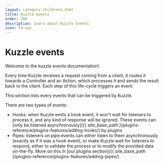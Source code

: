 ```yaml
---
layout: category-childrens.html
title: Kuzzle events
order: 700
description: Learn about Kuzzle Events
icon: fa-eye
---
```


# Kuzzle events

Welcome to the kuzzle events documentation!

Every time Kuzzle receives a request coming from a client, it routes it towards a Controller and an Action, which processes it and sends the result back to the client. Each step of this life-cycle triggers an event. 

This section lists every events that can be triggered by Kuzzle.

There are two types of events:

* Hooks: when Kuzzle emits a hook event, it won't wait for listeners to process it, and any kind of response will be ignored. These events can [only be listened asynchronously]({{ site_base_path }}plugins-reference/plugins-features/adding-hooks/) by plugins
* Pipes: listeners on pipe events can either listen to them asynchronously (exactly as if it was a hook event), or make Kuzzle wait for listeners to respond, either to validate the process or to modify the provided data on-the-fly. More on this in [our plugins section]({{ site_base_path }}plugins-reference/plugins-features/adding-pipes/)
